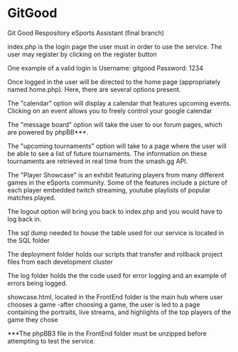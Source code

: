 
# GitGood
Git Good Respository
eSports Assistant (final branch)

index.php is the login page the user must in order to use the service. The user may register by clicking on the register button

One example of a valid login is
Username: gitgood
Password: 1234

Once logged in the user will be directed to the home page (appropriately named home.php).
Here, there are several options present.

The "calendar" option will display a calendar that features upcoming events. Clicking on an event allows you to freely control your google calendar 

The "message board" option will take the user to our forum pages, which are powered by phpBB***.

The "upcoming tournaments" option will take to a page where the user will be able to see a list of future tournaments. The information on these tournaments are retrieved in real time from the smash.gg API.

The "Player Showcase" is an exhibit featuring players from many different games in the eSports community. Some of the features include a picture of each player embedded twitch streaming, youtube playlists of popular matches played.

The logout option will bring you back to index.php and you would have to log back in.


The sql dump needed to house the table used for our service is located in the SQL folder

The deployment folder holds our scripts that transfer and rollback project files from each development cluster

The log folder holds the the code used for error logging and an example of errors being logged.

showcase.html, located in the FrontEnd folder is the main hub where user chooses a game
  -after choosing a game, the user is led to a page containing the portraits, live streams, and highlights of the top players of the game they chose


***The phpBB3 file in the FrontEnd folder must be unzipped before attempting to test the service.
